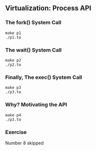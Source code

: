 ## Virtualization: Process API

### The fork() System Call
```
make p1
./p1.to
```

### The wait() System Call
```
make p2
./p2.to
```

### Finally, The exec() System Call
```
make p3
./p3.to
```

### Why? Motivating the API
```
make p4
./p3.to
```

### Exercise
Number 8 skipped
